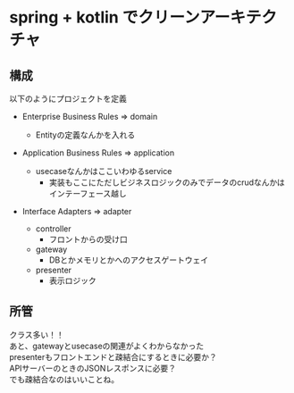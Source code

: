 # spring + kotlin でクリーンアーキテクチャ

## 構成
以下のようにプロジェクトを定義

* Enterprise Business Rules ⇒ domain
  * Entityの定義なんかを入れる
  
* Application Business Rules ⇒ application  
  * usecaseなんかはここいわゆるservice
    * 実装もここにただしビジネスロジックのみでデータのcrudなんかはインテーフェース越し

* Interface Adapters ⇒ adapter   
  * controller
    * フロントからの受け口
  * gateway
    * DBとかメモリとかへのアクセスゲートウェイ
  * presenter
    * 表示ロジック

## 所管
クラス多い！！  
あと、gatewayとusecaseの関連がよくわからなかった  
presenterもフロントエンドと疎結合にするときに必要か？  
APIサーバーのときのJSONレスポンスに必要？  
でも疎結合なのはいいことね。  